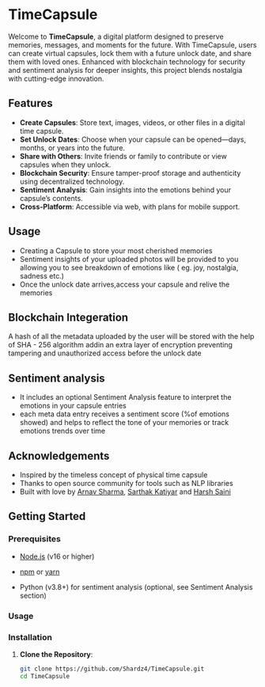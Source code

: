 # TimeCapsule

Welcome to **TimeCapsule**, a digital platform designed to preserve memories, messages, and moments for the future. With TimeCapsule, users can create virtual capsules, lock them with a future unlock date, and share them with loved ones. Enhanced with blockchain technology for security and sentiment analysis for deeper insights, this project blends nostalgia with cutting-edge innovation.

## Features

- **Create Capsules**: Store text, images, videos, or other files in a digital time capsule.
- **Set Unlock Dates**: Choose when your capsule can be opened—days, months, or years into the future.
- **Share with Others**: Invite friends or family to contribute or view capsules when they unlock.
- **Blockchain Security**: Ensure tamper-proof storage and authenticity using decentralized technology.
- **Sentiment Analysis**: Gain insights into the emotions behind your capsule’s contents.
- **Cross-Platform**: Accessible via web, with plans for mobile support.

## Usage
- Creating a Capsule to store your most cherished memories
- Sentiment insights of your uploaded photos will be provided to you allowing you to see breakdown of emotions like ( eg. joy, nostalgia, sadness etc.)
- Once the unlock date arrives,access your capsule and relive the memories

## Blockchain Integeration 
A hash of all the metadata uploaded by the user will be stored with the help of SHA - 256 algorithm addin an extra layer of encryption preventing tampering and unauthorized access before the unlock date

## Sentiment analysis
- It includes an optional Sentiment Analysis feature to interpret the emotions in your capsule entries
- each meta data entry receives a sentiment score (%of emotions showed) and helps to reflect the tone of your memories or track emotions trends over time

## Acknowledgements
- Inspired by the timeless concept of physical time capsule
- Thanks to open source community for tools such as NLP libraries
- Built with love by [Arnav Sharma](https://github.com/Shardz4),  [Sarthak Katiyar](https://github.com/Sarthak1970) and [Harsh Saini](https://github.com/harshhsaini)

## Getting Started

### Prerequisites

- [Node.js](https://nodejs.org/) (v16 or higher)
- [npm](https://www.npmjs.com/) or [yarn](https://yarnpkg.com/)

- Python (v3.8+) for sentiment analysis (optional, see Sentiment Analysis section)
  

### Usage


### Installation

1. **Clone the Repository**:
   ```bash
   git clone https://github.com/Shardz4/TimeCapsule.git
   cd TimeCapsule
